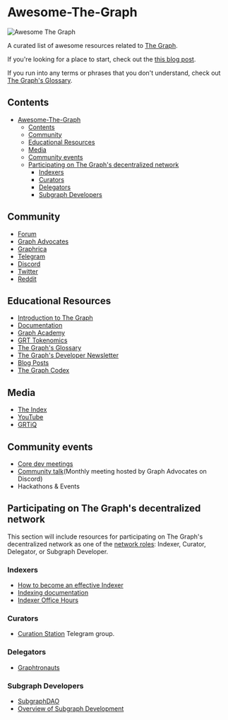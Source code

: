 # Awesome-The-Graph

![Awesome The Graph](https://storage.googleapis.com/graph-blog/get-involved-with-graph-community-web3/Header_The%20Graph%20Community%404x.jpg)

A curated list of awesome resources related to [The Graph](https://thegraph.com/).

If you're looking for a place to start, check out the [this blog post](https://thegraph.com/blog/introduction-to-the-graph/).

If you run into any terms or phrases that you don't understand, check out [The Graph's Glossary](https://thegraph.com/docs/en/glossary/).

## Contents

- [Awesome-The-Graph](#awesome-the-graph)
  - [Contents](#contents)
  - [Community](#community)
  - [Educational Resources](#educational-resources)
  - [Media](#media)
  - [Community events](#community-events)
  - [Participating on The Graph's decentralized network](#participating-on-the-graphs-decentralized-network)
    - [Indexers](#indexers)
    - [Curators](#curators)
    - [Delegators](#delegators)
    - [Subgraph Developers](#subgraph-developers)

## Community

- [Forum](https://forum.thegraph.com/)
- [Graph Advocates](https://thegraph.com/blog/graph-advocates/)
- [Graphrica](https://www.graphrica.org/)
- [Telegram](https://t.me/graphprotocol)
- [Discord](https://discord.gg/vtvv7FP)
- [Twitter](https://twitter.com/thegraph)
- [Reddit](https://www.reddit.com/r/thegraph/)

## Educational Resources

- [Introduction to The Graph](https://thegraph.com/blog/introduction-to-the-graph/)
- [Documentation](https://thegraph.com/docs/)
- [Graph Academy](https://thegraph.academy/)
- [GRT Tokenomics](https://thegraph.com/docs/en/tokenomics/)
- [The Graph's Glossary](https://thegraph.com/docs/en/glossary/)
- [The Graph's Developer Newsletter](https://bdf2eca9.sibforms.com/serve/MUIEAAP7mWSFRPoNIyFZSMhS9Sk0tvGPKSB0rcRoOaSmWy61ZXpAgue6ZyIzhsJoeqHwkKg0kWAAQeHLH9XK5Blg6wT00da6JPIW_BrBoMl87K2_KmK_E4ltKbxfQCgQ2uXK0mE8SPIbXESbXIVxZEVinCtlNqF3ctoPjPyMqB8QP-ps9SAnWfpopp6loRHJe7wSSFRswUuBoB0K)
- [Blog Posts](https://thegraph.com/blog/)
- [The Graph Codex](https://codex.thegraph.com/)


## Media
- [The Index](https://directory.libsyn.com/shows/view/id/theindex)
- [YouTube](https://www.youtube.com/graphprotocol)
- [GRTiQ](https://www.grtiq.com/)

## Community events
- [Core dev meetings](https://calendar.google.com/calendar/u/0/embed?src=info@thegraph.foundation)
- [Community talk](https://calendar.google.com/calendar/u/0/embed?src=info@thegraph.foundation)(Monthly meeting hosted by Graph Advocates on Discord)
- Hackathons & Events


## Participating on The Graph's decentralized network

This section will include resources for participating on The Graph's decentralized network as one of the [network roles](https://thegraph.com/docs/en/#network-roles): Indexer, Curator, Delegator, or Subgraph Developer.

### Indexers
- [How to become an effective Indexer](https://thegraph.com/blog/how-to-become-indexer/)
- [Indexing documentation](https://thegraph.com/docs/en/network/indexing/)
- [Indexer Office Hours](https://twitter.com/TheGraphIOH)

### Curators
- [Curation Station](https://t.me/CurationStation) Telegram group.

### Delegators
- [Graphtronauts](https://graphtronauts.com/)

### Subgraph Developers
- [SubgraphDAO](https://twitter.com/SubgraphDAO)
- [Overview of Subgraph Development](https://thegraph.com/docs/en/network/developing/)